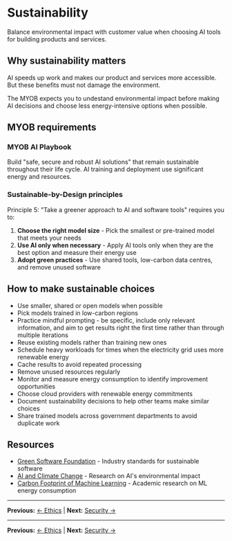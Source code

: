 # Sustainability

Balance environmental impact with customer value when choosing AI tools for building products and services.

## Why sustainability matters

AI speeds up work and makes our product and services more accessible. But these benefits must not damage the environment.

The MYOB expects you to undestand environmental impact before making AI decisions and choose less energy-intensive options when possible.

## MYOB requirements

### MYOB AI Playbook

Build "safe, secure and robust AI solutions" that remain sustainable throughout their life cycle. AI training and deployment use significant energy and resources.

### Sustainable-by-Design principles

Principle 5: "Take a greener approach to AI and software tools" requires you to:

1. **Choose the right model size** - Pick the smallest or pre-trained model that meets your needs
2. **Use AI only when necessary** - Apply AI tools only when they are the best option and measure their energy use
3. **Adopt green practices** - Use shared tools, low-carbon data centres, and remove unused software


## How to make sustainable choices

- Use smaller, shared or open models when possible
- Pick models trained in low-carbon regions
- Practice mindful prompting - be specific, include only relevant information, and aim to get results right the first time rather than through multiple iterations
- Reuse existing models rather than training new ones
- Schedule heavy workloads for times when the electricity grid uses more renewable energy
- Cache results to avoid repeated processing
- Remove unused resources regularly
- Monitor and measure energy consumption to identify improvement opportunities
- Choose cloud providers with renewable energy commitments
- Document sustainability decisions to help other teams make similar choices
- Share trained models across government departments to avoid duplicate work

## Resources

- [Green Software Foundation](https://greensoftware.foundation/) - Industry standards for sustainable software
- [AI and Climate Change](https://www.nature.com/articles/s41558-022-01377-7) - Research on AI's environmental impact
- [Carbon Footprint of Machine Learning](https://arxiv.org/abs/1906.02243) - Academic research on ML energy consumption

---

**Previous:** [← Ethics](ethics.md) | **Next:** [Security →](security.md)

---

**Previous:** [← Ethics](ethics.md) | **Next:** [Security →](security.md)
